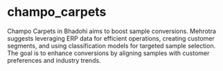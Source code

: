 # champo_carpets
Champo Carpets in Bhadohi aims to boost sample conversions. Mehrotra suggests leveraging ERP data for efficient operations, creating customer segments, and using classification models for targeted sample selection. The goal is to enhance conversions by aligning samples with customer preferences and industry trends.
